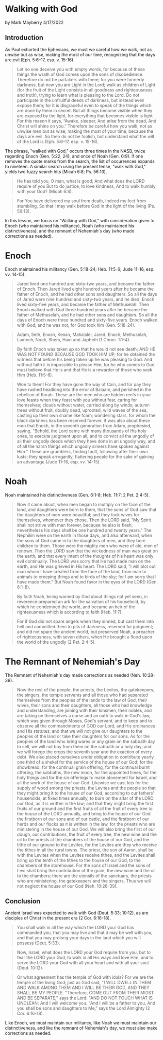 # Walking with God

by Mark Mayberry
4/17/2022

## Introduction

As Paul exhorted the Ephesians, we must we careful how we walk, not as unwise but as wise, making the most of our time, recognizing that the days are evil (Eph. 5:6–17, esp. v. 15-16).


> Let no one deceive you with empty words, for because of these things the wrath of God comes upon the sons of disobedience. Therefore do not be partakers with them; for you were formerly darkness, but now you are Light in the Lord; walk as children of Light (for the fruit of the Light consists in all goodness and righteousness and truth), trying to learn what is pleasing to the Lord. Do not participate in the unfruitful deeds of darkness, but instead even expose them; for it is disgraceful even to speak of the things which are done by them in secret. But all things become visible when they are exposed by the light, for everything that becomes visible is light. For this reason it says, “Awake, sleeper, And arise from the dead, And Christ will shine on you.” Therefore be careful how you walk, not as unwise men but as wise, making the most of your time, because the days are evil. So then do not be foolish, but understand what the will of the Lord is (Eph. 5:6–17, esp. v. 15-16).

The phrase, "walked with God," occurs three times in the NASB, twice regarding Enoch (Gen. 5:22, 24), and once of Noah (Gen. 6:9). If one removes the quote marks from the search, the list of occurrences expands to nineteen. A similar search using the present tense, "walk with God," yields two fuzzy search hits (Micah 6:8; Ps. 56:13).

> He has told you, O man, what is good; And what does the LORD require of you But to do justice, to love kindness, And to walk humbly with your God? (Micah 6:8).

> For You have delivered my soul from death, Indeed my feet from stumbling, So that I may walk before God In the light of the living (Ps. 56:13).

In this lesson, we focus on "Walking with God," with consideration given to Enoch (who maintained his militancy), Noah (who maintained his distinctiveness), and the remnant of Nehemiah's day (who made corrections as needed).

# Enoch

Enoch maintained his militancy (Gen. 5:18-24; Heb. 11:5-6; Jude 11-16, esp. vv. 14-15).

> Jared lived one hundred and sixty-two years, and became the father of Enoch. Then Jared lived eight hundred years after he became the father of Enoch, and he had other sons and daughters. So all the days of Jared were nine hundred and sixty-two years, and he died.
Enoch lived sixty-five years, and became the father of Methuselah. Then Enoch walked with God three hundred years after he became the father of Methuselah, and he had other sons and daughters. So all the days of Enoch were three hundred and sixty-five years. Enoch walked with God; and he was not, for God took him (Gen. 5:18-24).

> Adam, Seth, Enosh, Kenan, Mahalalel, Jared, Enoch, Methuselah, Lamech, Noah, Shem, Ham and Japheth (1 Chron. 1:1-4).

> By faith Enoch was taken up so that he would not see death; AND HE WAS NOT FOUND BECAUSE GOD TOOK HIM UP; for he obtained the witness that before his being taken up he was pleasing to God. And without faith it is impossible to please Him, for he who comes to God must believe that He is and that He is a rewarder of those who seek Him (Heb. 11:5-6).

> Woe to them! For they have gone the way of Cain, and for pay they have rushed headlong into the error of Balaam, and perished in the rebellion of Korah. These are the men who are hidden reefs in your love feasts when they feast with you without fear, caring for themselves; clouds without water, carried along by winds; autumn trees without fruit, doubly dead, uprooted; wild waves of the sea, casting up their own shame like foam; wandering stars, for whom the black darkness has been reserved forever. It was also about these men that Enoch, in the seventh generation from Adam, prophesied, saying, "Behold, the Lord came with many thousands of His holy ones, to execute judgment upon all, and to convict all the ungodly of all their ungodly deeds which they have done in an ungodly way, and of all the harsh things which ungodly sinners have spoken against Him." These are grumblers, finding fault, following after their own lusts; they speak arrogantly, flattering people for the sake of gaining an advantage (Jude 11-16, esp. vv. 14-15).
 

# Noah

Noah maintained his distinctiveness (Gen. 6:1-8; Heb. 11:7; 2 Pet. 2:4-5).

> Now it came about, when men began to multiply on the face of the land, and daughters were born to them, that the sons of God saw that the daughters of men were beautiful; and they took wives for themselves, whomever they chose. Then the LORD said, "My Spirit shall not strive with man forever, because he also is flesh; nevertheless his days shall be one hundred and twenty years." The Nephilim were on the earth in those days, and also afterward, when the sons of God came in to the daughters of men, and they bore children to them. Those were the mighty men who were of old, men of renown. Then the LORD saw that the wickedness of man was great on the earth, and that every intent of the thoughts of his heart was only evil continually. The LORD was sorry that He had made man on the earth, and He was grieved in His heart. The LORD said, "I will blot out man whom I have created from the face of the land, from man to animals to creeping things and to birds of the sky; for I am sorry that I have made them." But Noah found favor in the eyes of the LORD (Gen. 6:1-8).

> By faith Noah, being warned by God about things not yet seen, in reverence prepared an ark for the salvation of his household, by which he condemned the world, and became an heir of the righteousness which is according to faith (Heb. 11:7). 

> For if God did not spare angels when they sinned, but cast them into hell and committed them to pits of darkness, reserved for judgment; and did not spare the ancient world, but preserved Noah, a preacher of righteousness, with seven others, when He brought a flood upon the world of the ungodly (2 Pet. 2:4-5).

# The Remnant of Nehemiah's Day

The Remnant of Nehemiah's day made corrections as needed (Neh. 10:28-39).

> Now the rest of the people, the priests, the Levites, the gatekeepers, the singers, the temple servants and all those who had separated themselves from the peoples of the lands to the law of God, their wives, their sons and their daughters, all those who had knowledge and understanding, are joining with their kinsmen, their nobles, and are taking on themselves a curse and an oath to walk in God's law, which was given through Moses, God's servant, and to keep and to observe all the commandments of GOD our Lord, and His ordinances and His statutes; and that we will not give our daughters to the peoples of the land or take their daughters for our sons. As for the peoples of the land who bring wares or any grain on the sabbath day to sell, we will not buy from them on the sabbath or a holy day; and we will forego the crops the seventh year and the exaction of every debt. We also placed ourselves under obligation to contribute yearly one third of a shekel for the service of the house of our God: for the showbread, for the continual grain offering, for the continual burnt offering, the sabbaths, the new moon, for the appointed times, for the holy things and for the sin offerings to make atonement for Israel, and all the work of the house of our God. Likewise we cast lots for the supply of wood among the priests, the Levites and the people so that they might bring it to the house of our God, according to our fathers' households, at fixed times annually, to burn on the altar of the LORD our God, as it is written in the law; and that they might bring the first fruits of our ground and the first fruits of all the fruit of every tree to the house of the LORD annually, and bring to the house of our God the firstborn of our sons and of our cattle, and the firstborn of our herds and our flocks as it is written in the law, for the priests who are ministering in the house of our God. We will also bring the first of our dough, our contributions, the fruit of every tree, the new wine and the oil to the priests at the chambers of the house of our God, and the tithe of our ground to the Levites, for the Levites are they who receive the tithes in all the rural towns. The priest, the son of Aaron, shall be with the Levites when the Levites receive tithes, and the Levites shall bring up the tenth of the tithes to the house of our God, to the chambers of the storehouse. For the sons of Israel and the sons of Levi shall bring the contribution of the grain, the new wine and the oil to the chambers; there are the utensils of the sanctuary, the priests who are ministering, the gatekeepers and the singers. Thus we will not neglect the house of our God (Neh. 10:28-39).

## Conclusion

Ancient Israel was expected to walk with God (Deut. 5:33; 10:12), as are disciples of Christ in the present era (2 Cor. 6:16-18).

> You shall walk in all the way which the LORD your God has commanded you, that you may live and that it may be well with you, and that you may prolong your days in the land which you will possess (Deut. 5:33).

> Now, Israel, what does the LORD your God require from you, but to fear the LORD your God, to walk in all His ways and love Him, and to serve the LORD your God with all your heart and with all your soul (Deut. 10:12).

> Or what agreement has the temple of God with idols? For we are the temple of the living God; just as God said, "I WILL DWELL IN THEM AND WALK AMONG THEM AND I WILL BE THEIR GOD, AND THEY SHALL BE MY PEOPLE. "Therefore, COME OUT FROM THEIR MIDST AND BE SEPARATE," says the Lord. "AND DO NOT TOUCH WHAT IS UNCLEAN; And I will welcome you. "And I will be a father to you, And you shall be sons and daughters to Me," says the Lord Almighty (2 Cor. 6:16-18).

Like Enoch, we must maintain our militancy, like Noah we must maintain our distinctiveness, and like the remnant of Nehemiah's day, we must also make corrections as needed.


